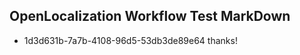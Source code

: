 ## OpenLocalization Workflow Test MarkDown
* 1d3d631b-7a7b-4108-96d5-53db3de89e64 
thanks!<!--HONumber=Mar16_HO3-->
